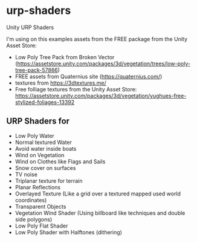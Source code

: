 # urp-shaders
 Unity URP Shaders

I'm using on this examples assets from the FREE package from the Unity Asset Store:

- Low Poly Tree Pack from Broken Vector (https://assetstore.unity.com/packages/3d/vegetation/trees/low-poly-tree-pack-57866)
- FREE assets from Quaternius site (https://quaternius.com/)
- textures from https://3dtextures.me/
- Free folliage textures from the Unity Asset Store: https://assetstore.unity.com/packages/3d/vegetation/yughues-free-stylized-foliages-13392

## URP Shaders for
- Low Poly Water
- Normal textured Water
- Avoid water inside boats
- Wind on Vegetation
- Wind on Clothes like Flags and Sails
- Snow cover on surfaces
- TV noise
- Triplanar texture for terrain
- Planar Reflections
- Overlayed Texture (Like a grid over a textured mapped used world coordinates)
- Transparent Objects
- Vegetation Wind Shader (Using billboard like techniques and double side polygons)
- Low Poly Flat Shader
- Low Poly Shader with Halftones (dithering)

